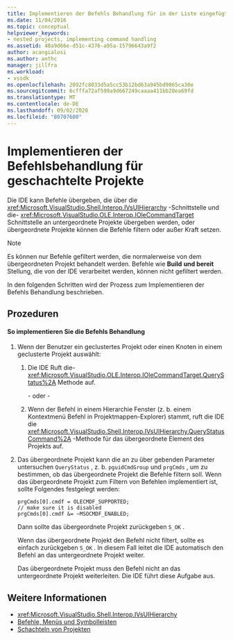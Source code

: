 ```yaml
---
title: Implementieren der Befehls Behandlung für in der Liste eingefügte Projekte Microsoft-Dokumentation
ms.date: 11/04/2016
ms.topic: conceptual
helpviewer_keywords:
- nested projects, implementing command handling
ms.assetid: 48a9d66e-d51c-4376-a95a-15796643a9f2
author: acangialosi
ms.author: anthc
manager: jillfra
ms.workload:
- vssdk
ms.openlocfilehash: 2092fc8033d5a5cc53b12bd63a945bd9865ca30e
ms.sourcegitcommit: 6cfffa72af599a9d667249caaaa411bb28ea69fd
ms.translationtype: MT
ms.contentlocale: de-DE
ms.lasthandoff: 09/02/2020
ms.locfileid: "80707600"
---
```

# <a name="implementing-command-handling-for-nested-projects"></a>Implementieren der Befehlsbehandlung für geschachtelte Projekte
Die IDE kann Befehle übergeben, die über die <xref:Microsoft.VisualStudio.Shell.Interop.IVsUIHierarchy> -Schnittstelle und die- <xref:Microsoft.VisualStudio.OLE.Interop.IOleCommandTarget> Schnittstelle an untergeordnete Projekte übergeben werden, oder übergeordnete Projekte können die Befehle filtern oder außer Kraft setzen.

> [!NOTE]
> Es können nur Befehle gefiltert werden, die normalerweise von dem übergeordneten Projekt behandelt werden. Befehle wie **Build** **und bereit** Stellung, die von der IDE verarbeitet werden, können nicht gefiltert werden.

 In den folgenden Schritten wird der Prozess zum Implementieren der Befehls Behandlung beschrieben.

## <a name="procedures"></a>Prozeduren

#### <a name="to-implement-command-handling"></a>So implementieren Sie die Befehls Behandlung

1. Wenn der Benutzer ein geclustertes Projekt oder einen Knoten in einem geclusterte Projekt auswählt:

   1. Die IDE Ruft die- <xref:Microsoft.VisualStudio.OLE.Interop.IOleCommandTarget.QueryStatus%2A> Methode auf.

      \- oder -

   2. Wenn der Befehl in einem Hierarchie Fenster (z. b. einem Kontextmenü Befehl in Projektmappen-Explorer) stammt, ruft die IDE die <xref:Microsoft.VisualStudio.Shell.Interop.IVsUIHierarchy.QueryStatusCommand%2A> -Methode für das übergeordnete Element des Projekts auf.

2. Das übergeordnete Projekt kann die an zu über gebenden Parameter untersuchen `QueryStatus` , z. b. `pguidCmdGroup` und `prgCmds` , um zu bestimmen, ob das übergeordnete Projekt die Befehle filtern soll. Wenn das übergeordnete Projekt zum Filtern von Befehlen implementiert ist, sollte Folgendes festgelegt werden:

   ```
   prgCmds[0].cmdf = OLECMDF_SUPPORTED;
   // make sure it is disabled
   prgCmds[0].cmdf &= ~MSOCMDF_ENABLED;
   ```

    Dann sollte das übergeordnete Projekt zurückgeben `S_OK` .

    Wenn das übergeordnete Projekt den Befehl nicht filtert, sollte es einfach zurückgeben `S_OK` . In diesem Fall leitet die IDE automatisch den Befehl an das untergeordnete Projekt weiter.

    Das übergeordnete Projekt muss den Befehl nicht an das untergeordnete Projekt weiterleiten. Die IDE führt diese Aufgabe aus.

## <a name="see-also"></a>Weitere Informationen
- <xref:Microsoft.VisualStudio.Shell.Interop.IVsUIHierarchy>
- [Befehle, Menüs und Symbolleisten](../../extensibility/internals/commands-menus-and-toolbars.md)
- [Schachteln von Projekten](../../extensibility/internals/nesting-projects.md)

